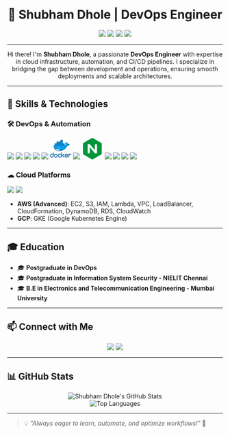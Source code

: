 <h1 align="center">🚀 Shubham Dhole | DevOps Engineer</h1>

<p align="center">
  <img src="https://img.shields.io/badge/DevOps-Engineer-blue" />
  <img src="https://img.shields.io/badge/AWS-Cloud-orange" />
  <img src="https://img.shields.io/badge/Terraform-IaC-purple" />
  <img src="https://img.shields.io/badge/Jenkins-CICD-red" />
</p>

---

<p align="center">
  Hi there! I'm <b>Shubham Dhole</b>, a passionate <b>DevOps Engineer</b> with expertise in cloud infrastructure, automation, and CI/CD pipelines. I specialize in bridging the gap between development and operations, ensuring smooth deployments and scalable architectures.
</p>

---

## 🚀 Skills & Technologies  

### 🛠 DevOps & Automation  
<p align="left">
  <img src="https://www.vectorlogo.zone/logos/amazon_aws/amazon_aws-icon.svg" width="50" />
  <img src="https://www.vectorlogo.zone/logos/git-scm/git-scm-icon.svg" width="50" />
  <img src="https://www.vectorlogo.zone/logos/ansible/ansible-icon.svg" width="50" />
  <img src="https://www.vectorlogo.zone/logos/terraformio/terraformio-icon.svg" width="50" />
  <img src="https://www.vectorlogo.zone/logos/jenkins/jenkins-icon.svg" width="50" />
  <img src="https://raw.githubusercontent.com/github/explore/master/topics/docker/docker.png" width="50" />
  <img src="https://www.vectorlogo.zone/logos/kubernetes/kubernetes-icon.svg" width="50" />
  <img src="https://raw.githubusercontent.com/github/explore/master/topics/nginx/nginx.png" width="50" />
  <img src="https://www.vectorlogo.zone/logos/prometheusio/prometheusio-icon.svg" width="50" />
  <img src="https://www.vectorlogo.zone/logos/grafana/grafana-icon.svg" width="50" />
  <img src="https://www.vectorlogo.zone/logos/ubuntu/ubuntu-icon.svg" width="50" />
  <img src="https://brandlogos.net/wp-content/uploads/2020/03/Linux-logo.png" width="50" />
</p>

### ☁ Cloud Platforms  
<p align="left">
  <img src="https://upload.wikimedia.org/wikipedia/commons/9/93/Amazon_Web_Services_Logo.svg" width="100" />
  <img src="https://www.vectorlogo.zone/logos/google_cloud/google_cloud-icon.svg" width="50" />
</p>

- **AWS (Advanced)**: EC2, S3, IAM, Lambda, VPC, LoadBalancer, CloudFormation, DynamoDB, RDS, CloudWatch  
- **GCP**: GKE (Google Kubernetes Engine)  

---

## 🎓 Education  
- 🎓 **Postgraduate in DevOps**  
- 🎓 **Postgraduate in Information System Security - NIELIT Chennai**  
- 🎓 **B.E in Electronics and Telecommunication Engineering - Mumbai University**  

---

## 📫 Connect with Me  
<p align="center">
  <a href="mailto:shubhamdhole97@gmail.com"><img src="https://img.shields.io/badge/Email-shubhamdhole97@gmail.com-blue" /></a>
  <a href="https://github.com/shubhamdhole97/"><img src="https://img.shields.io/badge/GitHub-shubhamdhole97-red" /></a>
</p>

---

## 📊 GitHub Stats  
<p align="center">
  <img src="https://github-readme-stats.vercel.app/api?username=shubhamdhole97&show_icons=true&theme=radical" alt="Shubham Dhole's GitHub Stats" />
  <br />
  <img src="https://github-readme-stats.vercel.app/api/top-langs/?username=shubhamdhole97&layout=compact&theme=radical" alt="Top Languages" />
</p>

<!-- Optional: Activity Graph -->
<!-- 
<p align="center">
  <img src="https://github-readme-activity-graph.cyclic.app/graph?username=shubhamdhole97&theme=radical" alt="GitHub Activity Graph" />
</p>
-->

---

> 💡 *"Always eager to learn, automate, and optimize workflows!"* 🚀
